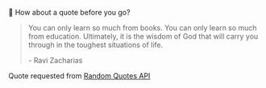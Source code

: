 📣 How about a quote before you go?

> You can only learn so much from books. You can only learn so much from education. Ultimately, it is the wisdom of God that will carry you through in the toughest situations of life.
>
> <p>- Ravi Zacharias</p>

Quote requested from [Random Quotes API](https://github.com/lukePeavey/quotable)
